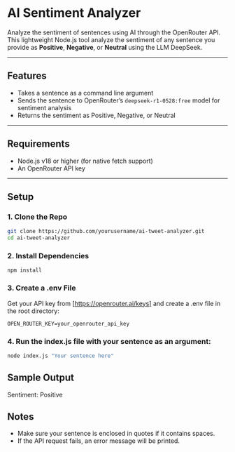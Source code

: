 # AI Sentiment Analyzer

Analyze the sentiment of sentences using AI through the OpenRouter API. This lightweight Node.js tool analyze the sentiment of any sentence you provide as **Positive**, **Negative**, or **Neutral** using the LLM DeepSeek.

---

## Features

- Takes a sentence as a command line argument
- Sends the sentence to OpenRouter’s `deepseek-r1-0528:free` model for sentiment analysis
- Returns the sentiment as Positive, Negative, or Neutral

---

## Requirements
- Node.js v18 or higher (for native fetch support)
- An OpenRouter API key

---

## Setup

### 1. Clone the Repo

```bash
git clone https://github.com/yourusername/ai-tweet-analyzer.git
cd ai-tweet-analyzer
```

### 2. Install Dependencies
`npm install`

### 3. Create a .env File
Get your API key from [https://openrouter.ai/keys] and create a .env file in the root directory:

`OPEN_ROUTER_KEY=your_openrouter_api_key`

### 4. Run the index.js file with your sentence as an argument:
```bash
node index.js "Your sentence here"
```

## Sample Output
Sentiment: Positive

## Notes
- Make sure your sentence is enclosed in quotes if it contains spaces.
- If the API request fails, an error message will be printed.
